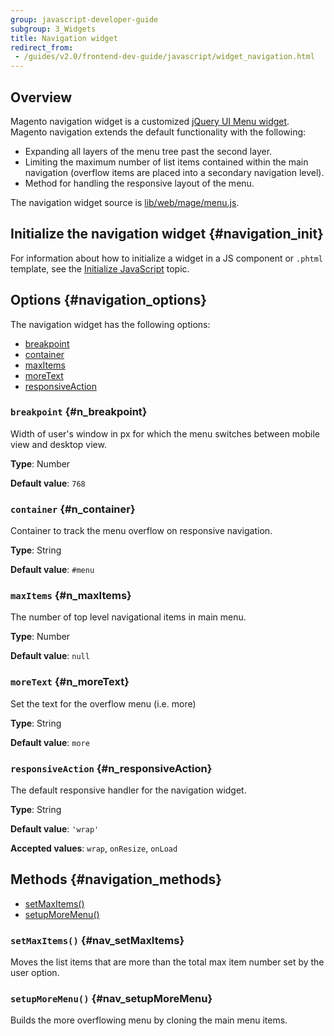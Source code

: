 ```yaml
---
group: javascript-developer-guide
subgroup: 3_Widgets
title: Navigation widget
redirect_from:
 - /guides/v2.0/frontend-dev-guide/javascript/widget_navigation.html
---
```


## Overview

Magento navigation widget is a customized [jQuery UI Menu widget]. Magento navigation extends the default functionality with the following:
-   Expanding all layers of the menu tree past the second layer.
-   Limiting the maximum number of list items contained within the main
    navigation (overflow items are placed into a secondary navigation
    level).
-   Method for handling the responsive layout of the menu.

The navigation widget source is [lib/web/mage/menu.js].

## Initialize the navigation widget {#navigation_init}

For information about how to initialize a widget in a JS component or `.phtml` template, see the [Initialize JavaScript] topic.

## Options {#navigation_options}

The navigation widget has the following options:
-   [breakpoint](#n_breakpoint)
-   [container](#n_container)
-   [maxItems](#n_maxItems)
-   [moreText](#n_moreText)
-   [responsiveAction](#n_responsiveAction)

### `breakpoint` {#n_breakpoint}

Width of user's window in px for which the menu switches between mobile view and desktop view.

**Type**: Number

**Default value**: `768`

### `container` {#n_container}

Container to track the menu overflow on responsive navigation.

**Type**: String

**Default value**: `#menu`

### `maxItems` {#n_maxItems}

The number of top level navigational items in main menu.

**Type**: Number

**Default value**: `null`

### `moreText` {#n_moreText}

Set the text for the overflow menu (i.e. more)

**Type**: String

**Default value**: `more`

### `responsiveAction` {#n_responsiveAction}

The default responsive handler for the navigation widget.

**Type**: String

**Default value**: `'wrap'`

**Accepted values**: `wrap`, `onResize`, `onLoad`

## Methods {#navigation_methods}

-   [setMaxItems()](#nav_setMaxItems)
-   [setupMoreMenu()](#nav_setupMoreMenu)


### `setMaxItems()` {#nav_setMaxItems}
Moves the list items that are more than the total max item number set by the user option.

### `setupMoreMenu()` {#nav_setupMoreMenu}
Builds the more overflowing menu by cloning the main menu items.


[jQuery UI Menu widget]: http://api.jqueryui.com/menu/
[lib/web/mage/menu.js]: {{site.mage2000url}}lib/web/mage/menu.js
[Initialize JavaScript]: {{page.baseurl}}/javascript-dev-guide/javascript/js_init.html